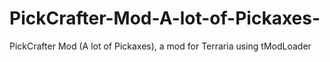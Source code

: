 # PickCrafter-Mod-A-lot-of-Pickaxes-
PickCrafter Mod (A lot of Pickaxes), a mod for Terraria using tModLoader
